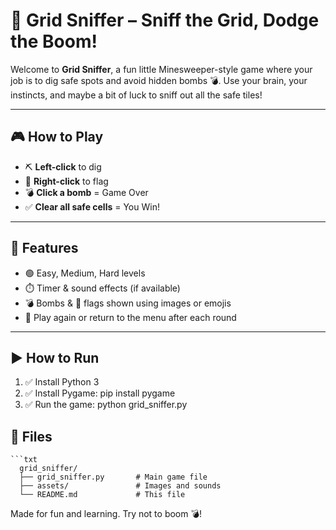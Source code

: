 # 🧨 Grid Sniffer – Sniff the Grid, Dodge the Boom!

Welcome to **Grid Sniffer**, a fun little Minesweeper-style game where your job is to dig safe spots and avoid hidden bombs 💣. Use your brain, your instincts, and maybe a bit of luck to sniff out all the safe tiles!

---

## 🎮 How to Play

- ⛏️ **Left-click** to dig  
- 🚩 **Right-click** to flag  
- 💣 **Click a bomb** = Game Over  
- ✅ **Clear all safe cells** = You Win!  

---

## 🔧 Features

- 🟢 Easy, Medium, Hard levels  
- ⏱️ Timer & sound effects (if available)  
- 💣 Bombs & 🚩 flags shown using images or emojis  
- 🔁 Play again or return to the menu after each round  

---

## ▶️ How to Run

1. ✅ Install Python 3  
2. ✅ Install Pygame: pip install pygame
3. ✅ Run the game: python grid_sniffer.py

## 📁 Files
    ```txt
      grid_sniffer/
      ├── grid_sniffer.py       # Main game file
      ├── assets/               # Images and sounds
      └── README.md             # This file
      
Made for fun and learning. Try not to boom 💣!

      



